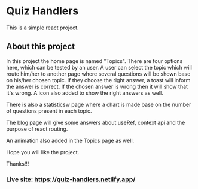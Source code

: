 # Quiz Handlers

This is a simple react project.

## About this project

In this project the home page is named "Topics". There are four options here, which can be tested by an user. 
A user can select the topic which will route him/her to another page where several questions will be shown base on his/her chosen topic.
If they choose the right answer, a toast will inform the answer is correct. If the chosen answer is wrong then it will show that it's wrong. 
A icon also added to show the right answers as well.

There is also a statisticsw page where a chart is made base on the number of questions present in each topic.

The blog page will give some answers about useRef, context api and the purpose of react routing.

An animation also added in the Topics page as well.

Hope you will like the project.

Thanks!!!

### Live site: https://quiz-handlers.netlify.app/

